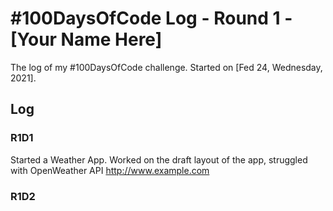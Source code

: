 # #100DaysOfCode Log - Round 1 - [Your Name Here]

The log of my #100DaysOfCode challenge. Started on [Fed 24, Wednesday, 2021].

## Log

### R1D1 
Started a Weather App. Worked on the draft layout of the app, struggled with OpenWeather API http://www.example.com

### R1D2

